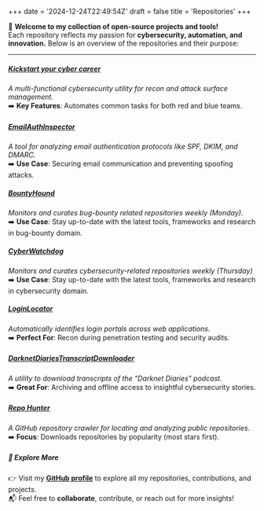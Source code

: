 +++
date = '2024-12-24T22:49:54Z'
draft = false
title = 'Repositories'
+++

🎉 **Welcome to my collection of open-source projects and tools!**  
Each repository reflects my passion for **cybersecurity, automation, and innovation.** Below is an overview of the repositories and their purpose:

---

##### [**Kickstart your cyber career**](https://github.com/iamthefrogy/frogy)  
*A multi-functional cybersecurity utility for recon and attack surface management.*  
➡️ **Key Features**: Automates common tasks for both red and blue teams.  

##### [**EmailAuthInspector**](https://github.com/iamthefrogy/EmailAuthInspector)  
*A tool for analyzing email authentication protocols like SPF, DKIM, and DMARC.*  
➡️ **Use Case**: Securing email communication and preventing spoofing attacks.

##### [**BountyHound**](https://github.com/iamthefrogy/BountyHound)  
*Monitors and curates bug-bounty related repositories weekly (Monday).*  
➡️ **Use Case**: Stay up-to-date with the latest tools, frameworks and research in bug-bounty domain.

##### [**CyberWatchdog**](https://github.com/iamthefrogy/CyberWatchdog)  
*Monitors and curates cybersecurity-related repositories weekly (Thursday)*  
➡️ **Use Case**: Stay up-to-date with the latest tools, frameworks and research in cybersecurity domain.

##### [**LoginLocator**](https://github.com/iamthefrogy/LoginLocator)  
*Automatically identifies login portals across web applications.*  
➡️ **Perfect For**: Recon during penetration testing and security audits.

##### [**DarknetDiariesTranscriptDownloader**](https://github.com/iamthefrogy/DarknetDiariesTranscriptDownloader)  
*A utility to download transcripts of the "Darknet Diaries" podcast.*  
➡️ **Great For**: Archiving and offline access to insightful cybersecurity stories.

##### [**Repo Hunter**](https://github.com/iamthefrogy/repo_hunter)  
*A GitHub repository crawler for locating and analyzing public repositories.*  
➡️ **Focus**: Downloads repositories by popularity (most stars first).

##### 🔗 **Explore More**
👉 Visit my [**GitHub profile**](https://github.com/iamthefrogy) to explore all my repositories, contributions, and projects.  
📬 Feel free to **collaborate**, contribute, or reach out for more insights!
